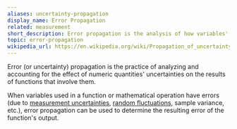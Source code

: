 ```yaml
---
aliases: uncertainty-propagation
display_name: Error Propagation
related: measurement
short_description: Error propagation is the analysis of how variables' uncertainties affect the resulting uncertainty of functions that involve them.
topic: error-propagation
wikipedia_url: https://en.wikipedia.org/wiki/Propagation_of_uncertainty
---
```


Error (or uncertainty) propagation is the practice of analyzing and accounting for the effect of numeric quantities' uncertainties on the results of functions that involve them.

When variables used in a function or mathematical operation have errors (due to [measurement uncertainties](https://en.wikipedia.org/wiki/Observational_error), [random fluctuations](https://en.wikipedia.org/wiki/Statistical_fluctuations), sample variance, etc.), error propagation can be used to determine the resulting error of the function's output.